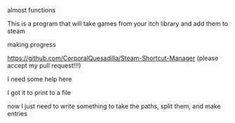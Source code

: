almost functions

This is a program that will take games from your itch library and add them to steam

making progress

https://github.com/CorporalQuesadilla/Steam-Shortcut-Manager (please accept my pull request!!!)

I need some help here

I got it to print to a file

now I just need to write something to take the paths, split them, and make entries
